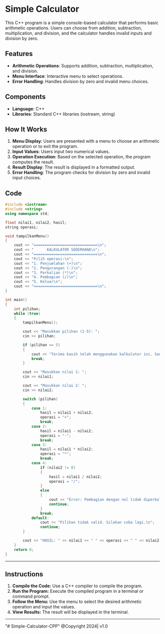 # Simple Calculator

This C++ program is a simple console-based calculator that performs basic arithmetic operations. Users can choose from addition, subtraction, multiplication, and division, and the calculator handles invalid inputs and division by zero.

## Features

- **Arithmetic Operations**: Supports addition, subtraction, multiplication, and division.
- **Menu Interface**: Interactive menu to select operations.
- **Error Handling**: Handles division by zero and invalid menu choices.

## Components

- **Language**: C++
- **Libraries**: Standard C++ libraries (iostream, string)

## How It Works

1. **Menu Display**: Users are presented with a menu to choose an arithmetic operation or to exit the program.
2. **Input Values**: Users input two numerical values.
3. **Operation Execution**: Based on the selected operation, the program computes the result.
4. **Result Display**: The result is displayed in a formatted output.
5. **Error Handling**: The program checks for division by zero and invalid input choices.

## Code

```cpp
#include <iostream>
#include <string>
using namespace std;

float nilai1, nilai2, hasil;
string operasi;

void tampilkanMenu()
{
    cout << "=============================\n";
    cout << "      KALKULATOR SEDERHANA\n";
    cout << "=============================\n";
    cout << "Pilih operasi:\n";
    cout << "1. Penjumlahan (+)\n";
    cout << "2. Pengurangan (-)\n";
    cout << "3. Perkalian (*)\n";
    cout << "4. Pembagian (/)\n";
    cout << "5. Keluar\n";
    cout << "=============================\n";
}

int main()
{
    int pilihan;
    while (true)
    {
        tampilkanMenu();

        cout << "Masukkan pilihan (1-5): ";
        cin >> pilihan;

        if (pilihan == 5)
        {
            cout << "Terima kasih telah menggunakan kalkulator ini. Sampai jumpa!\n";
            break;
        }

        cout << "Masukkan nilai 1: ";
        cin >> nilai1;

        cout << "Masukkan nilai 2: ";
        cin >> nilai2;

        switch (pilihan)
        {
            case 1:
                hasil = nilai1 + nilai2;
                operasi = "+";
                break;
            case 2:
                hasil = nilai1 - nilai2;
                operasi = "-";
                break;
            case 3:
                hasil = nilai1 * nilai2;
                operasi = "*";
                break;
            case 4:
                if (nilai2 != 0)
                {
                    hasil = nilai1 / nilai2;
                    operasi = "/";
                }
                else
                {
                    cout << "Error: Pembagian dengan nol tidak diperbolehkan.\n";
                    continue;
                }
                break;
            default:
                cout << "Pilihan tidak valid. Silakan coba lagi.\n";
                continue;
        }

        cout << "HASIL: " << nilai1 << " " << operasi << " " << nilai2 << " = " << hasil << "\n\n";
    }
    return 0;
}

```

<hr/>

## Instructions

1. **Compile the Code:** Use a C++ compiler to compile the program.
2. **Run the Program:** Execute the compiled program in a terminal or command prompt.
3. **Follow the Menu:** Use the menu to select the desired arithmetic operation and input the values.
4. **View Results:** The result will be displayed in the terminal.

<hr/>

"# Simple-Calculator-CPP"
@Copyright 2024| v1.0
